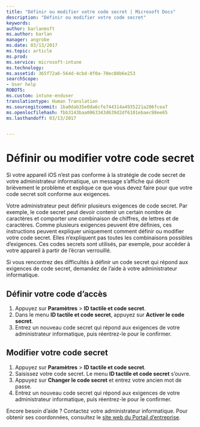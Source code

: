 ```yaml
---
title: "Définir ou modifier votre code secret | Microsoft Docs"
description: "Définir ou modifier votre code secret"
keywords: 
author: barlanmsft
ms.author: barlan
manager: angrobe
ms.date: 03/13/2017
ms.topic: article
ms.prod: 
ms.service: microsoft-intune
ms.technology: 
ms.assetid: 365f72a6-564d-4cbd-8f0a-70ec80b6e253
searchScope:
- User help
ROBOTS: 
ms.custom: intune-enduser
translationtype: Human Translation
ms.sourcegitcommit: 1ba0dab35e0da6cfe744314a4935221a206fcea7
ms.openlocfilehash: fbb3143baa0063343d639d2df6101ebaec98ee65
ms.lasthandoff: 03/13/2017


---
```


# <a name="set-or-change-your-passcode"></a>Définir ou modifier votre code secret

Si votre appareil iOS n’est pas conforme à la stratégie de code secret de votre administrateur informatique, un message s’affiche qui décrit brièvement le problème et explique ce que vous devez faire pour que votre code secret soit conforme aux exigences.

Votre administrateur peut définir plusieurs exigences de code secret. Par exemple, le code secret peut devoir contenir un certain nombre de caractères et comporter une combinaison de chiffres, de lettres et de caractères. Comme plusieurs exigences peuvent être définies, ces instructions peuvent expliquer uniquement comment définir ou modifier votre code secret. Elles n’expliquent pas toutes les combinaisons possibles d’exigences. Ces codes secrets sont utilisés, par exemple, pour accéder à votre appareil à partir de l’écran verrouillé.

Si vous rencontrez des difficultés à définir un code secret qui répond aux exigences de code secret, demandez de l’aide à votre administrateur informatique.

## <a name="set-your-passcode"></a>Définir votre code d’accès

1. Appuyez sur **Paramètres** > **ID tactile et code secret**.
2. Dans le menu **ID tactile et code secret**, appuyez sur **Activer le code secret**.
3. Entrez un nouveau code secret qui répond aux exigences de votre administrateur informatique, puis réentrez-le pour le confirmer.

## <a name="change-your-passcode"></a>Modifier votre code secret

1. Appuyez sur **Paramètres** > **ID tactile et code secret**.
2. Saisissez votre code secret. Le menu **ID tactile et code secret** s’ouvre.
2. Appuyez sur **Changer le code secret** et entrez votre ancien mot de passe.
3. Entrez un nouveau code secret qui répond aux exigences de votre administrateur informatique, puis réentrez-le pour le confirmer.

Encore besoin d’aide ? Contactez votre administrateur informatique. Pour obtenir ses coordonnées, consultez le [site web du Portail d’entreprise](http://portal.manage.microsoft.com).

